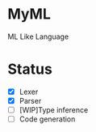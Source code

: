 # MyML
ML Like Language

# Status
 - [x] Lexer
 - [x] Parser
 - [ ] [WIP]Type inference
 - [ ] Code generation
